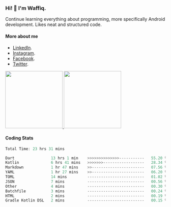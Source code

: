 ### Hi! 👋 I'm Waffiq.

Continue learning everything about programming, more specifically Android development. Likes neat and structured code.

#### More about me 
- [LinkedIn](https://www.linkedin.com/in/waffiqaziz/).
- [Instagram](https://www.instagram.com/waffiqaziz/).
- [Facebook](https://web.facebook.com/WaffiqAziz/).
- [Twitter](https://twitter.com/AzizWaffiq).

<p align="left">
<a href="https://github.com/waffiqaziz">
  <img height="180em" src="https://github-readme-stats-eight-theta.vercel.app/api?username=waffiqaziz&show_icons=true&theme=algolia&include_all_commits=true&count_private=true"/>
  <img height="180em" src="https://github-readme-stats-eight-theta.vercel.app/api/top-langs/?username=waffiqaziz&layout=compact&langs_count=8&theme=algolia"/>
</a>
</p>

#### Coding Stats
<!--START_SECTION:waka-->

```rust
Total Time: 23 hrs 31 mins

Dart                13 hrs 1 min    >>>>>>>>>>>>>>-----------   55.20 %
Kotlin              6 hrs 41 mins   >>>>>>>------------------   28.34 %
Markdown            1 hr 47 mins    >>-----------------------   07.56 %
YAML                1 hr 27 mins    >>-----------------------   06.20 %
TOML                14 mins         -------------------------   01.02 %
JSON                7 mins          -------------------------   00.56 %
Other               4 mins          -------------------------   00.30 %
Batchfile           3 mins          -------------------------   00.24 %
HTML                2 mins          -------------------------   00.19 %
Gradle Kotlin DSL   2 mins          -------------------------   00.15 %
```

<!--END_SECTION:waka-->
